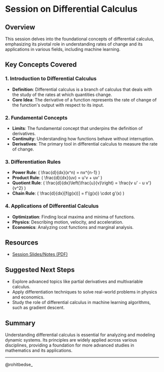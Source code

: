 # Session on Differential Calculus

## Overview
This session delves into the foundational concepts of differential calculus, emphasizing its pivotal role in understanding rates of change and its applications in various fields, including machine learning.

## Key Concepts Covered

### 1. Introduction to Differential Calculus
- **Definition**: Differential calculus is a branch of calculus that deals with the study of the rates at which quantities change.
- **Core Idea**: The derivative of a function represents the rate of change of the function's output with respect to its input.

### 2. Fundamental Concepts
- **Limits**: The fundamental concept that underpins the definition of derivatives.
- **Continuity**: Understanding how functions behave without interruption.
- **Derivatives**: The primary tool in differential calculus to measure the rate of change.

### 3. Differentiation Rules
- **Power Rule**: \( \frac{d}{dx}(x^n) = nx^{n-1} \)
- **Product Rule**: \( \frac{d}{dx}(uv) = u'v + uv' \)
- **Quotient Rule**: \( \frac{d}{dx}\left(\frac{u}{v}\right) = \frac{v u' - u v'}{v^2} \)
- **Chain Rule**: \( \frac{d}{dx}[f(g(x))] = f'(g(x)) \cdot g'(x) \)

### 4. Applications of Differential Calculus
- **Optimization**: Finding local maxima and minima of functions.
- **Physics**: Describing motion, velocity, and acceleration.
- **Economics**: Analyzing cost functions and marginal analysis.

## Resources
- [Session Slides/Notes (PDF)](https://drive.google.com/file/d/18whooe9qIj32ypW3LKKgatJDisO8AtKn/view)

## Suggested Next Steps
- Explore advanced topics like partial derivatives and multivariable calculus.
- Apply differentiation techniques to solve real-world problems in physics and economics.
- Study the role of differential calculus in machine learning algorithms, such as gradient descent.

## Summary
Understanding differential calculus is essential for analyzing and modeling dynamic systems. Its principles are widely applied across various disciplines, providing a foundation for more advanced studies in mathematics and its applications.

---

@rohitbedse_